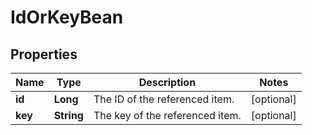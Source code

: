 

# IdOrKeyBean

## Properties

Name | Type | Description | Notes
------------ | ------------- | ------------- | -------------
**id** | **Long** | The ID of the referenced item. |  [optional]
**key** | **String** | The key of the referenced item. |  [optional]



